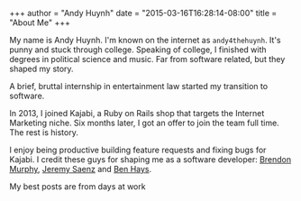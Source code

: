 +++
author = "Andy Huynh"
date = "2015-03-16T16:28:14-08:00"
title = "About Me"
+++

My name is Andy Huynh. I'm known on the internet as `andy4thehuynh`. It's punny and stuck through college. Speaking of college, I finished with degrees in political science and music. Far from software related, but they shaped my story.

A brief, bruttal internship in entertainment law started my transition to software.

In 2013, I joined Kajabi, a Ruby on Rails shop that targets the Internet Marketing niche. Six months later, I got an offer to join the team full time. The rest is history.

I enjoy being productive building feature requests and fixing bugs for Kajabi. I credit these guys for shaping me as a software developer: [Brendon Murphy](https://github.com/bemurphy), [Jeremy Saenz](https://github.com/codegangsta) and [Ben Hays](https://github.com/FuturaExtraBold). 

My best posts are from days at work
